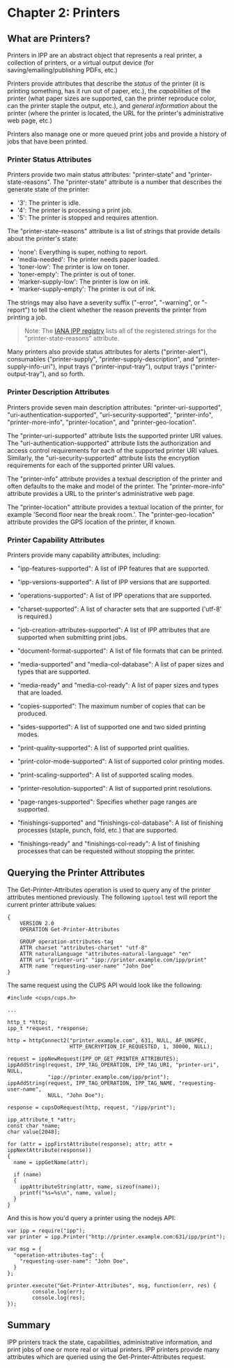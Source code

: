 Chapter 2: Printers
===================


What are Printers?
------------------

Printers in IPP are an abstract object that represents a real printer, a
collection of printers, or a virtual output device (for
saving/emailing/publishing PDFs, etc.)

Printers provide attributes that describe the *status* of the printer (it is
printing something, has it run out of paper, etc.), the *capabilities* of the
printer (what paper sizes are supported, can the printer reproduce color, can
the printer staple the output, etc.), and *general information* about the
printer (where the printer is located, the URL for the printer's administrative
web page, etc.)

Printers also manage one or more queued print jobs and provide a history of jobs
that have been printed.


### Printer Status Attributes

Printers provide two main status attributes: "printer-state" and
"printer-state-reasons".  The "printer-state" attribute is a number that
describes the generate state of the printer:

- '3': The printer is idle.
- '4': The printer is processing a print job.
- '5': The printer is stopped and requires attention.

The "printer-state-reasons" attribute is a list of strings that provide details
about the printer's state:

- 'none': Everything is super, nothing to report.
- 'media-needed': The printer needs paper loaded.
- 'toner-low': The printer is low on toner.
- 'toner-empty': The printer is out of toner.
- 'marker-supply-low': The printer is low on ink.
- 'marker-supply-empty': The printer is out of ink.

The strings may also have a severity suffix ("-error", "-warning", or "-report")
to tell the client whether the reason prevents the printer from printing a job.

> Note: The [IANA IPP registry](https://www.iana.org/assignments/ipp-registrations/ipp-registrations.xml#ipp-registrations-4)
> lists all of the registered strings for the "printer-state-reasons" attribute.

Many printers also provide status attributes for alerts ("printer-alert"),
consumables ("printer-supply", "printer-supply-description", and
"printer-supply-info-uri"), input trays ("printer-input-tray"), output trays
("printer-output-tray"), and so forth.


### Printer Description Attributes

Printers provide seven main description attributes: "printer-uri-supported",
"uri-authentication-supported", "uri-security-supported", "printer-info",
"printer-more-info", "printer-location", and "printer-geo-location".

The "printer-uri-supported" attribute lists the supported printer URI values.
The "uri-authentication-supported" attribute lists the authorization and access
control requirements for each of the supported printer URI values.  Similarly,
the "uri-security-supported" attribute lists the encryption requirements for
each of the supported printer URI values.

The "printer-info" attribute provides a textual description of the printer and
often defaults to the make and model of the printer.  The "printer-more-info"
attribute provides a URL to the printer's administrative web page.

The "printer-location" attribute provides a textual location of the printer,
for example 'Second floor near the break room.'.  The "printer-geo-location"
attribute provides the GPS location of the printer, if known.


### Printer Capability Attributes

Printers provide many capability attributes, including:

- "ipp-features-supported": A list of IPP features that are supported.

- "ipp-versions-supported": A list of IPP versions that are supported.

- "operations-supported": A list of IPP operations that are supported.

- "charset-supported": A list of character sets that are supported ('utf-8' is
  required.)

- "job-creation-attributes-supported": A list of IPP attributes that are
  supported when submitting print jobs.

- "document-format-supported": A list of file formats that can be printed.

- "media-supported" and "media-col-database": A list of paper sizes and types
  that are supported.

- "media-ready" and "media-col-ready": A list of paper sizes and types that are
  loaded.

- "copies-supported": The maximum number of copies that can be produced.

- "sides-supported": A list of supported one and two sided printing modes.

- "print-quality-supported": A list of supported print qualities.

- "print-color-mode-supported": A list of supported color printing modes.

- "print-scaling-supported": A list of supported scaling modes.

- "printer-resolution-supported": A list of supported print resolutions.

- "page-ranges-supported": Specifies whether page ranges are supported.

- "finishings-supported" and "finishings-col-database": A list of finishing
  processes (staple, punch, fold, etc.) that are supported.

- "finishings-ready" and "finishings-col-ready": A list of finishing processes
  that can be requested without stopping the printer.


Querying the Printer Attributes
-------------------------------

The Get-Printer-Attributes operation is used to query any of the printer
attributes mentioned previously.  The following `ipptool` test will report the
current printer attribute values:

```
{
    VERSION 2.0
    OPERATION Get-Printer-Attributes

    GROUP operation-attributes-tag
    ATTR charset "attributes-charset" "utf-8"
    ATTR naturalLanguage "attributes-natural-language" "en"
    ATTR uri "printer-uri" "ipp://printer.example.com/ipp/print"
    ATTR name "requesting-user-name" "John Doe"
}
```

The same request using the CUPS API would look like the following:

```
#include <cups/cups.h>

...

http_t *http;
ipp_t *request, *response;

http = httpConnect2("printer.example.com", 631, NULL, AF_UNSPEC,
                    HTTP_ENCRYPTION_IF_REQUESTED, 1, 30000, NULL);

request = ippNewRequest(IPP_OP_GET_PRINTER_ATTRIBUTES);
ippAddString(request, IPP_TAG_OPERATION, IPP_TAG_URI, "printer-uri", NULL,
             "ipp://printer.example.com/ipp/print");
ippAddString(request, IPP_TAG_OPERATION, IPP_TAG_NAME, "requesting-user-name",
             NULL, "John Doe");

response = cupsDoRequest(http, request, "/ipp/print");

ipp_attribute_t *attr;
const char *name;
char value[2048];

for (attr = ippFirstAttribute(response); attr; attr = ippNextAttribute(response))
{
  name = ippGetName(attr);

  if (name)
  {
    ippAttributeString(attr, name, sizeof(name));
    printf("%s=%s\n", name, value);
  }
}
```

And this is how you'd query a printer using the nodejs API:

```
var ipp = require("ipp");
var printer = ipp.Printer("http://printer.example.com:631/ipp/print");

var msg = {
  "operation-attributes-tag": {
    "requesting-user-name": "John Doe",
  }
};

printer.execute("Get-Printer-Attributes", msg, function(err, res) {
        console.log(err);
        console.log(res);
});
```


Summary
-------

IPP printers track the state, capabilities, administrative information, and
print jobs of one or more real or virtual printers.  IPP printers provide many
attributes which are queried using the Get-Printer-Attributes request.
